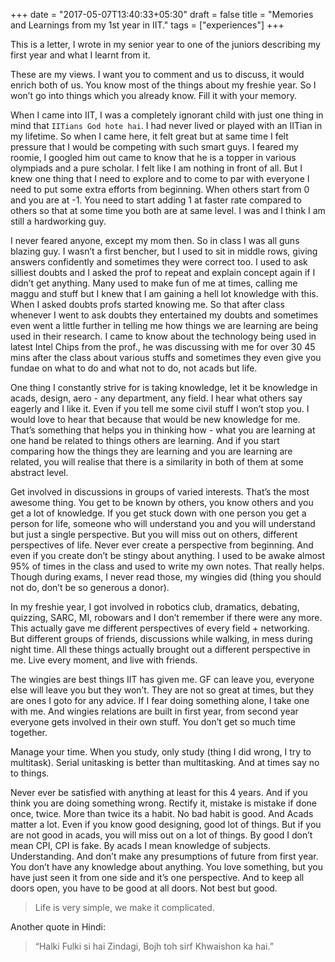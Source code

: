 +++
date = "2017-05-07T13:40:33+05:30"
draft = false
title = "Memories and Learnings from my 1st year in IIT."
tags = ["experiences"]
+++

This is a letter, I wrote in my senior year to one of the juniors describing my first year and what I learnt from it.


These are my views. I want you to comment and us to discuss, it would enrich both of us. You know most of the things about my freshie year. So I won’t go into things which you already know. Fill it with your memory.

When I came into IIT, I was a completely ignorant child with just one thing in mind that `IITians God hote hai`. I had never lived or played with an IITian in my lifetime. So when I came here, it felt great but at same time I felt pressure that I would be competing with such smart guys. I feared my roomie, I googled him out came to know that he is a topper in various olympiads and a pure scholar. I felt like I am nothing in front of all. But I knew one thing that I need to explore and to come to par with everyone I need to put some extra efforts from beginning. When others start from 0 and you are at -1. You need to start adding 1 at faster rate compared to others so that at some time you both are at same level. I was and I think I am still a hardworking guy.

I never feared anyone, except my mom then. So in class I was all guns blazing guy. I wasn’t a first bencher, but I used to sit in middle rows, giving answers confidently and sometimes they were correct too. I used to ask silliest doubts and I asked the prof to repeat and explain concept again if I didn’t get anything. Many used to make fun of me at times, calling me maggu and stuff but I knew that I am gaining a hell lot knowledge with this. When I asked doubts profs started knowing me. So that after class whenever I went to ask doubts they entertained my doubts and sometimes even went a little further in telling me how things we are learning are being used in their research. I came to know about the technology being used in latest Intel Chips from the prof., he was discussing with me for over 30 45 mins after the class about various stuffs and sometimes they even give you fundae on what to do and what not to do, not acads but life.

One thing I constantly strive for is taking knowledge, let it be knowledge in acads, design, aero - any department, any field. I hear what others say eagerly and I like it. Even if you tell me some civil stuff I won’t stop you. I would love to hear that because that would be new knowledge for me. That’s something that helps you in thinking how - what you are learning at one hand be related to things others are learning. And if you start comparing how the things they are learning and you are learning are related, you will realise that there is a similarity in both of them at some abstract level.

Get involved in discussions in groups of varied interests. That’s the most awesome thing. You get to be known by others, you know others and you get a lot of knowledge. If you get stuck down with one person you get a person for life, someone who will understand you and you will understand but just a single perspective. But you will miss out on others, different perspectives of life. Never ever create a perspective from beginning. And even if you create don’t be stingy about anything. I used to be awake almost 95% of times in the class and used to write my own notes. That really helps. Though during exams, I never read those, my wingies did (thing you should not do, don’t be so generous a donor).

In my freshie year, I got involved in robotics club, dramatics, debating, quizzing, SARC, MI, robowars and I don’t remember if there were any more. This actually gave me different perspectives of every field + networking. But different groups of friends, discussions while walking, in mess during night time. All these things actually brought out a different perspective in me. Live every moment, and live with friends.

The wingies are best things IIT has given me. GF can leave you, everyone else will leave you but they won’t. They are not so great at times, but they are ones I goto for any advice. If I fear doing something alone, I take one with me. And wingies relations are built in first year, from second year everyone gets involved in their own stuff. You don’t get so much time together.

Manage your time. When you study, only study (thing I did wrong, I try to multitask). Serial unitasking is better than multitasking. And at times say no to things.

Never ever be satisfied with anything at least for this 4 years. And if you think you are doing something wrong. Rectify it, mistake is mistake if done once, twice. More than twice its a habit. No bad habit is good. And Acads matter a lot. Even if you know good designing, good lot of things. But if you are not good in acads, you will miss out on a lot of things. By good I don’t mean CPI, CPI is fake. By acads I mean knowledge of subjects. Understanding. And don’t make any presumptions of future from first year. You don’t have any knowledge about anything. You love something, but you have just seen it from one side and it’s one perspective. And to keep all doors open, you have to be good at all doors. Not best but good.

> Life is very simple, we make it complicated.

Another quote in Hindi:

> “Halki Fulki si hai Zindagi, Bojh toh sirf Khwaishon ka hai.”
